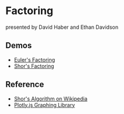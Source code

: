 # Factoring
presented by David Haber and Ethan Davidson

## Demos
* [Euler's Factoring](https://ethanthatonekid.github.io/math/factoring/euler)
* [Shor's Factoring](https://ethanthatonekid.github.io/math/factoring/shor)

## Reference
* [Shor's Algorithm on Wikipedia](https://en.wikipedia.org/wiki/Shor%27s_algorithm)
* [Plotly.js Graphing Library](https://plot.ly/javascript/)
